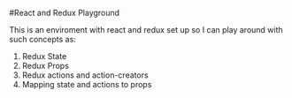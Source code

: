 #React and Redux Playground

This is an enviroment with react and redux set up so I can play around with such concepts as:

1. Redux State
2. Redux Props
3. Redux actions and action-creators
4. Mapping state and actions to props
